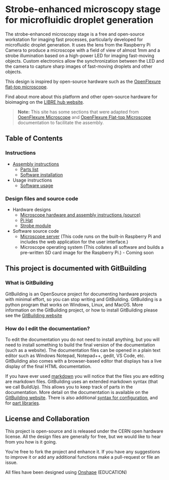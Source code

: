 # Strobe-enhanced microscopy stage for microfluidic droplet generation

The strobe-enhanced microscopy stage is a free and open-source workstation for imaging fast processes, particularly developed for microfluidic droplet generation. It uses the lens from the Raspberry Pi Camera to produce a microscope with a field of view of almost 1mm and a strobe illumination based on a high-power LED for imaging fast-moving objects. Custom electronics allow the synchronization between the LED and the camera to capture sharp images of fast-moving droplets and other objects.

This design is inspired by open-source hardware such as the [OpenFlexure flat-top microscope](https://rwb27.gitlab.io/openflexure-flat-top-microscope/).

Find about more about this platform and other open-source hardware for bioimaging on the [LIBRE hub website](https://librehub.github.io/).

> **Note:** This site has some sections that were adapted from [OpenFlexure Microscope](https://build.openflexure.org/openflexure-microscope/v7.0.0-beta1/low_cost_microscope) and [OpenFlexure Flat-top Microscope](https://rwb27.gitlab.io/openflexure-flat-top-microscope/1_preparing_laser_cut_parts) documentation to facilitate the assembly. 

## Table of Contents

### Instructions

* [Assembly instructions](https://librehub.github.io/3_Levels_Stage/3-level-station.html)
    * [Parts list](https://librehub.github.io/3_Levels_Stage/3-level-station_BOM.html)
    * [Software installation](https://librehub.github.io/3_Levels_Stage/software-installation.html)
* Usage instructions
	* [Software usage](https://librehub.github.io/3_Levels_Stage/usage.html)

### Design files and source code

* Hardware designs
    * [Microscope hardware and assembly instructions (source)](https://github.com/LIBREhub/3_Levels_Stage)
    * [Pi Hat](https://github.com/wenzel-lab/open-microfluidics-workstation/tree/master/module-pi/pi_pcb)
    * [Strobe module](https://github.com/wenzel-lab/open-microfluidics-workstation/tree/master/module-fast-imaging)
* Software source code
    * [Microscope server](https://github.com/wenzel-lab/open-microfluidics-workstation/blob/master/module-pi/webapp.zip) (This code runs on the built-in Raspberry Pi and includes the web application for the user interface.)
    * Microscope operating system (This collates all software and builds a pre-written SD card image for the Raspberry Pi.) - Coming soon

## This project is documented with GitBuilding

### What is GitBuilding

GitBuilding is an OpenSource project for documenting hardware projects with minimal
effort, so you can stop writing and GitBuilding. GitBuilding is a python program that
works on Windows, Linux, and MacOS. More information on the GitBuilding project, or how
to install GitBuilding please see the [GitBuilding website](http://gitbuilding.io)

### How do I edit the documentation?

To edit the documentation you do not need to install anything, but you will need to
install something to build the final version of the documentation (such as a website).
The documentation files can be opened in a plain text editor such as Windows Notepad,
Notepad++, gedit, VS Code, etc. GitBuilding also comes with a browser-based editor that
displays has a live display of the final HTML documentation.

If you have ever used [markdown](https://www.markdownguide.org/basic-syntax/) you will
notice that the files you are editing are markdown files. GitBuilding uses an extended
markdown syntax (that we call BuildUp). This allows you to keep track of parts in the
documentation. More detail on the documentation is available on the
[GitBuilding website](https://gitbuilding.io/syntax/). There is also additional
[syntax for configuration](https://gitbuilding.io/syntax/buildconfsyntax), and for
[part libraries](https://gitbuilding.io/syntax/builduplibrary/).

## License and Collaboration

This project is open-source and is released under the CERN open hardware license. All the design files are generally for free, but we would like to hear from you how is it going.

You're free to fork the project and enhance it. If you have any suggestions to improve it or add any additional functions make a pull-request or file an issue.

All files have been designed using [Onshape](https://www.onshape.com/en/) (EDUCATION)
